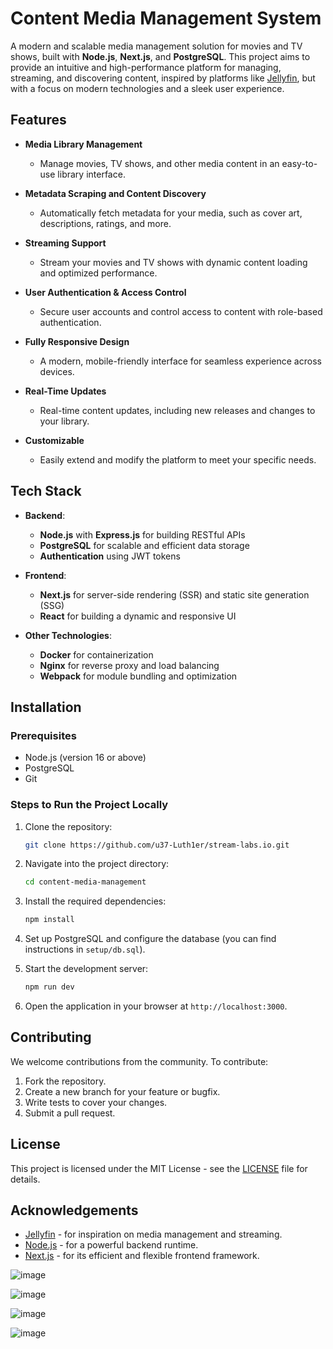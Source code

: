 # Content Media Management System

A modern and scalable media management solution for movies and TV shows, built with **Node.js**, **Next.js**, and **PostgreSQL**. This project aims to provide an intuitive and high-performance platform for managing, streaming, and discovering content, inspired by platforms like [Jellyfin](https://jellyfin.org/), but with a focus on modern technologies and a sleek user experience.

## Features

- **Media Library Management**  
  - Manage movies, TV shows, and other media content in an easy-to-use library interface.
  
- **Metadata Scraping and Content Discovery**  
  - Automatically fetch metadata for your media, such as cover art, descriptions, ratings, and more.
  
- **Streaming Support**  
  - Stream your movies and TV shows with dynamic content loading and optimized performance.
  
- **User Authentication & Access Control**  
  - Secure user accounts and control access to content with role-based authentication.
  
- **Fully Responsive Design**  
  - A modern, mobile-friendly interface for seamless experience across devices.
  
- **Real-Time Updates**  
  - Real-time content updates, including new releases and changes to your library.
  
- **Customizable**  
  - Easily extend and modify the platform to meet your specific needs.

## Tech Stack

- **Backend**:  
  - **Node.js** with **Express.js** for building RESTful APIs
  - **PostgreSQL** for scalable and efficient data storage
  - **Authentication** using JWT tokens

- **Frontend**:  
  - **Next.js** for server-side rendering (SSR) and static site generation (SSG)
  - **React** for building a dynamic and responsive UI
  
- **Other Technologies**:  
  - **Docker** for containerization  
  - **Nginx** for reverse proxy and load balancing  
  - **Webpack** for module bundling and optimization  

## Installation

### Prerequisites

- Node.js (version 16 or above)
- PostgreSQL
- Git

### Steps to Run the Project Locally

1. Clone the repository:
    ```bash
    git clone https://github.com/u37-Luth1er/stream-labs.io.git
    ```

2. Navigate into the project directory:
    ```bash
    cd content-media-management
    ```

3. Install the required dependencies:
    ```bash
    npm install
    ```

4. Set up PostgreSQL and configure the database (you can find instructions in `setup/db.sql`).

5. Start the development server:
    ```bash
    npm run dev
    ```

6. Open the application in your browser at `http://localhost:3000`.

## Contributing

We welcome contributions from the community. To contribute:

1. Fork the repository.
2. Create a new branch for your feature or bugfix.
3. Write tests to cover your changes.
4. Submit a pull request.

## License

This project is licensed under the MIT License - see the [LICENSE](LICENSE) file for details.

## Acknowledgements

- [Jellyfin](https://jellyfin.org/) - for inspiration on media management and streaming.
- [Node.js](https://nodejs.org/) - for a powerful backend runtime.
- [Next.js](https://nextjs.org/) - for its efficient and flexible frontend framework.


![image](https://github.com/user-attachments/assets/f6b81e36-74a3-4109-beea-dbd986e76ac2)

![image](https://github.com/user-attachments/assets/57755ce4-018c-47ad-8f45-6cbedc496403)

![image](https://github.com/user-attachments/assets/94be993d-d6e7-4810-9259-ab6cee4f9e1b)

![image](https://github.com/user-attachments/assets/e9759ce2-a84e-404f-bc64-41b3b55b33da)


